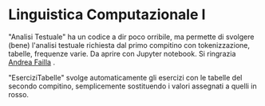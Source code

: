 # Linguistica Computazionale I

"Analisi Testuale" ha un codice a dir poco orribile, ma permette di svolgere (bene) l'analisi testuale richiesta dal primo compitino con tokenizzazione, tabelle, frequenze varie. 
Da aprire con Jupyter notebook. Si ringrazia [Andrea Failla](https://github.com/andreafailla) .

"EserciziTabelle" svolge automaticamente gli esercizi con le tabelle del secondo compitino, semplicemente sostituendo i valori assegnati a quelli in rosso.

